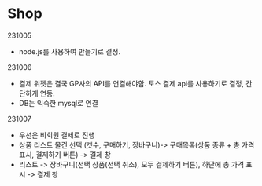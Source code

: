 # Shop
231005 
  - node.js를 사용하여 만들기로 결정.

231006
  - 결제 위젯은 결국 GP사의 API를 연결해야함. 토스 결제 api를 사용하기로 결정, 간단하게 연동.
  - DB는 익숙한 mysql로 연결

231007
  - 우선은 비회원 결제로 진행
  - 상품 리스트 물건 선택 (갯수, 구매하기, 장바구니)-> 구매목록(상품 종류 + 총 가격 표시, 결제하기 버튼) -> 결제 창
  - 리스트 -> 장바구니(선택 상품(선택 취소), 모두 결제하기 버튼), 하단에 총 가격 표시 -> 결제 창 
